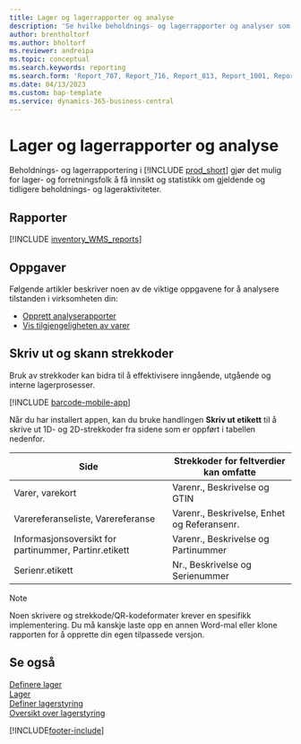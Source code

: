```yaml
---
title: Lager og lagerrapporter og analyse
description: 'Se hvilke beholdnings- og lagerrapporter og analyser som er tilgjengelige i standardversjonen av Business Central, slik at du kan holde oversikt over virksomheten.'
author: brentholtorf
ms.author: bholtorf
ms.reviewer: andreipa
ms.topic: conceptual
ms.search.keywords: reporting
ms.search.form: 'Report_707, Report_716, Report_813, Report_1001, Report_5807, Report_5808, Report_5809, Report_7313, Report_7319, Report_7320'
ms.date: 04/13/2023
ms.custom: bap-template
ms.service: dynamics-365-business-central
---
```

# <a name="inventory-and-warehouse-reports-and-analytics"></a>Lager og lagerrapporter og analyse

Beholdnings- og lagerrapportering i [!INCLUDE [prod_short](includes/prod_short.md)] gjør det mulig for lager- og forretningsfolk å få innsikt og statistikk om gjeldende og tidligere beholdnings- og lageraktiviteter.  

## <a name="reports"></a>Rapporter

[!INCLUDE [inventory_WMS_reports](includes/inventory-WMS-reports-include.md)]

## <a name="tasks"></a>Oppgaver

Følgende artikler beskriver noen av de viktige oppgavene for å analysere tilstanden i virksomheten din:

* [Opprett analyserapporter](bi-how-create-analysis-views-reports.md)  
* [Vis tilgjengeligheten av varer](inventory-how-availability-overview.md)

## <a name="print-and-scan-barcodes"></a>Skriv ut og skann strekkoder

Bruk av strekkoder kan bidra til å effektivisere inngående, utgående og interne lagerprosesser. 

[!INCLUDE [barcode-mobile-app](includes/barcode-mobile-app.md)]

Når du har installert appen, kan du bruke handlingen **Skriv ut etikett** til å skrive ut 1D- og 2D-strekkoder fra sidene som er oppført i tabellen nedenfor.

|Side  |Strekkoder for feltverdier kan omfatte  |
|---------|---------|
|Varer, varekort     |Varenr., Beskrivelse og GTIN         |
|Varereferanseliste, Varereferanse     |Varenr., Beskrivelse, Enhet og Referansenr.         |
|Informasjonsoversikt for partinummer, Partinr.etikett     |Varenr., Beskrivelse og Partinummer       |
|Serienr.etikett     |Nr., Beskrivelse og Serienummer         |

> [!NOTE]
> Noen skrivere og strekkode/QR-kodeformater krever en spesifikk implementering. Du må kanskje laste opp en annen Word-mal eller klone rapporten for å opprette din egen tilpassede versjon.

## <a name="see-also"></a>Se også

[Definere lager](inventory-setup-inventory.md)  
[Lager](inventory-manage-inventory.md)  
[Definer lagerstyring](warehouse-setup-warehouse.md)  
[Oversikt over lagerstyring](design-details-warehouse-management.md)

[!INCLUDE[footer-include](includes/footer-banner.md)]
